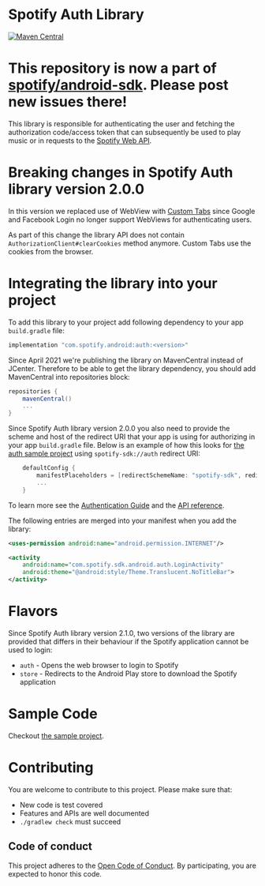 # Spotify Auth Library

[![Maven Central](https://img.shields.io/maven-central/v/com.spotify.android/auth.svg)](https://search.maven.org/search?q=g:com.spotify.android)

# This repository is now a part of [spotify/android-sdk](https://github.com/spotify/android-sdk). Please post new issues there!

This library is responsible for authenticating the user and fetching the authorization code/access token
that can subsequently be used to play music or in requests to the [Spotify Web API](https://developer.spotify.com/web-api/).

# Breaking changes in Spotify Auth library version 2.0.0

In this version we replaced use of WebView with [Custom Tabs](https://developer.chrome.com/docs/android/custom-tabs/) since Google and Facebook Login no longer support WebViews for authenticating users.

As part of this change the library API does not contain `AuthorizationClient#clearCookies` method anymore. Custom Tabs use the cookies from the browser.

# Integrating the library into your project

To add this library to your project add following dependency to your app `build.gradle` file:

```gradle
implementation "com.spotify.android:auth:<version>"
```

Since April 2021 we're publishing the library on MavenCentral instead of JCenter. Therefore to be able to get the library dependency, you should add MavenCentral into repositories block:
```gradle
repositories {
    mavenCentral()
    ...
}
```

Since Spotify Auth library version 2.0.0 you also need to provide the scheme and host of the redirect URI that your app is using for authorizing in your app `build.gradle` file.
Below is an example of how this looks for [the auth sample project](auth-sample) using `spotify-sdk://auth` redirect URI:

```gradle
    defaultConfig {
        manifestPlaceholders = [redirectSchemeName: "spotify-sdk", redirectHostName: "auth"]
        ...
    }
```

To learn more see the [Authentication Guide](https://developer.spotify.com/technologies/spotify-android-sdk/android-sdk-authentication-guide/)
and the [API reference](https://spotify.github.io/android-sdk/auth-lib/docs/index.html).

The following entries are merged into your manifest when you add the library:

```xml
<uses-permission android:name="android.permission.INTERNET"/>

<activity
    android:name="com.spotify.sdk.android.auth.LoginActivity"
    android:theme="@android:style/Theme.Translucent.NoTitleBar">
</activity>
```

# Flavors

Since Spotify Auth library version 2.1.0, two versions of the library are provided that differs in
their behaviour if the Spotify application cannot be used to login:
* `auth` - Opens the web browser to login to Spotify
* `store` - Redirects to the Android Play store to download the Spotify application

# Sample Code

Checkout [the sample project](auth-sample).

# Contributing

You are welcome to contribute to this project. Please make sure that:
* New code is test covered
* Features and APIs are well documented
* `./gradlew check` must succeed

## Code of conduct
This project adheres to the [Open Code of Conduct][code-of-conduct]. By participating, you are expected to honor this code.

[code-of-conduct]: https://github.com/spotify/code-of-conduct/blob/master/code-of-conduct.md

